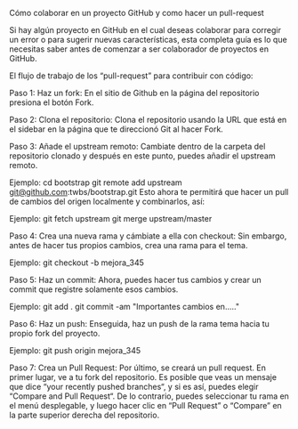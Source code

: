 Cómo colaborar en un proyecto GitHub y como hacer un pull-request

Si hay algún proyecto en GitHub en el cual deseas colaborar para corregir un error o para sugerir nuevas características, esta completa guía es lo que necesitas saber antes de comenzar a ser colaborador de proyectos en GitHub.

El flujo de trabajo de los “pull-request” para contribuir con código:

Paso 1: Haz un fork:
En el sitio de Github en la página del repositorio presiona el botón Fork.

Paso 2: Clona el repositorio:
Clona el repositorio usando la URL que está en el sidebar en la página que te direccionó Git al hacer Fork.

Paso 3: Añade el upstream remoto:
Cambiate dentro de la carpeta del repositorio clonado y después en este punto, puedes añadir el upstream remoto.

Ejemplo:
cd bootstrap
git remote add upstream git@github.com:twbs/bootstrap.git
Esto ahora te permitirá que hacer un pull de cambios del origen localmente y combinarlos, así:

Ejemplo:
git fetch upstream
git merge upstream/master

Paso 4: Crea una nueva rama y cámbiate a ella con checkout:
Sin embargo, antes de hacer tus propios cambios, crea una rama para el tema.

Ejemplo:
git checkout -b mejora_345

Paso 5: Haz un commit:
Ahora, puedes hacer tus cambios y crear un commit que registre solamente esos cambios.

Ejemplo:
git add .
git commit -am "Importantes cambios en....."

Paso 6: Haz un push:
Enseguida, haz un push de la rama tema hacia tu propio fork del proyecto.

Ejemplo:
git push origin mejora_345

Paso 7: Crea un Pull Request:
Por último, se creará un pull request. En primer lugar, ve a tu fork del repositorio. Es posible que veas un mensaje que dice “your recently pushed branches“, y si es así, puedes elegir “Compare and Pull Request“. De lo contrario, puedes seleccionar tu rama en el menú desplegable, y luego hacer clic en “Pull Request” o “Compare” en la parte superior derecha del repositorio.




